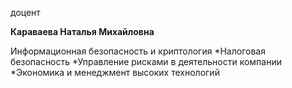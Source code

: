 доцент



**Караваева Наталья Михайловна**

Информационная безопасность и криптология
	*Налоговая безопасность
	*Управление рисками в деятельности компании
	*Экономика и менеджмент высоких технологий